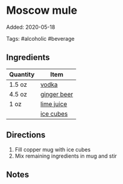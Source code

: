 # Moscow mule

Added: 2020-05-18

Tags: #alcoholic #beverage

## Ingredients

| Quantity | Item                                          |
| -------- | --------------------------------------------- |
| 1.5 oz   | [vodka](../_ingredients/vodka.md)             |
| 4.5 oz   | [ginger beer](../_ingredients/ginger-beer.md) |
| 1 oz     | [lime juice](../_ingredients/lime-juice.md)   |
|          | [ice cubes](../_ingredients/ice.md)           |

## Directions

1. Fill copper mug with ice cubes
2. Mix remaining ingredients in mug and stir

## Notes

[^1]: Ginger beer can be substituted with ginger ale, although it is not as sharp

